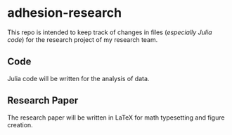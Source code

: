 # adhesion-research

This repo is intended to keep track of changes in files (_especially Julia code_) for the research project of my research team.

## Code

Julia code will be written for the analysis of data.

## Research Paper

The research paper will be written in LaTeX for math typesetting and figure creation.
